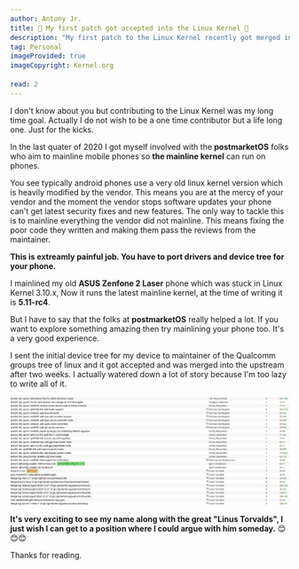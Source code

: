 ```yaml
---
author: Antony Jr.
title: 🥳 My first patch got accepted into the Linux Kernel 🥳
description: "My first patch to the Linux Kernel recently got merged into the upstream."
tag: Personal
imageProvided: true
imageCopyright: Kernel.org

read: 2
---
```


I don't know about you but contributing to the Linux Kernel was my long time goal. Actually I do not wish to be 
a one time contributor but a life long one. Just for the kicks.

In the last quater of 2020 I got myself involved with the **postmarketOS** folks who aim to mainline mobile phones so
**the mainline kernel** can run on phones. 

You see typically android phones use a very old linux kernel version which is heavily modified by the vendor.
This means you are at the mercy of your vendor and the moment the vendor stops software updates your phone can't
get latest security fixes and new features. The only way to tackle this is to mainline everything the vendor did
not mainline. This means fixing the poor code they written and making them pass the reviews from the maintainer.

**This is extreamly painful job. You have to port drivers and device tree for your phone.**

I mainlined my old **ASUS Zenfone 2 Laser** phone which was stuck in Linux Kernel 3.10.x, Now it runs the latest mainline 
kernel, at the time of writing it is **5.11-rc4**.

But I have to say that the folks at **postmarketOS** really helped a lot. If you want to explore something amazing then
try mainlining your phone too. It's a very good experience.

I sent the initial device tree for my device to maintainer of the Qualcomm groups tree of linux and it got accepted 
and was merged into the upstream after two weeks. I actually watered down a lot of story because I'm too lazy to write
all of it. 

![Kernel Commit Log](/2020-12-27.png)


**It's very exciting to see my name along with the great "Linus Torvalds", I just wish I can get to a position where I could 
argue with him someday.** 😊😊😊

Thanks for reading.


